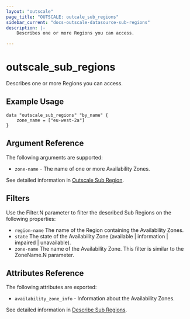 ```yaml
---
layout: "outscale"
page_title: "OUTSCALE: outcale_sub_regions"
sidebar_current: "docs-outscale-datasource-sub-regions"
description: |-
    Describes one or more Regions you can access.

---
```


# outscale_sub_regions

Describes one or more Regions you can access.

## Example Usage

```hcl
data "outscale_sub_regions" "by_name" {
	zone_name = ["eu-west-2a"]
}
```

## Argument Reference

The following arguments are supported:
	 
* `zone-name` -	The name of one or more Availability Zones.

See detailed information in [Outscale Sub Region](https://wiki.outscale.net/display/DOCU/Getting+Information+About+Your+Instances).

## Filters

Use the Filter.N parameter to filter the described Sub Regions on the following properties:

* `region-name`	The name of the Region containing the Availability Zones.
* `state`	The state of the Availability Zone (available | information | impaired | unavailable).	
* `zone-name`	The name of the Availability Zone. This filter is similar to the ZoneName.N parameter.	


## Attributes Reference

The following attributes are exported:

* `availability_zone_info` - Information about the Availability Zones.


See detailed information in [Describe Sub Regions](http://docs.outscale.com/api_fcu/operations/Action_DescribeRegions_get.html#_api_fcu-action_describeregions_get).
